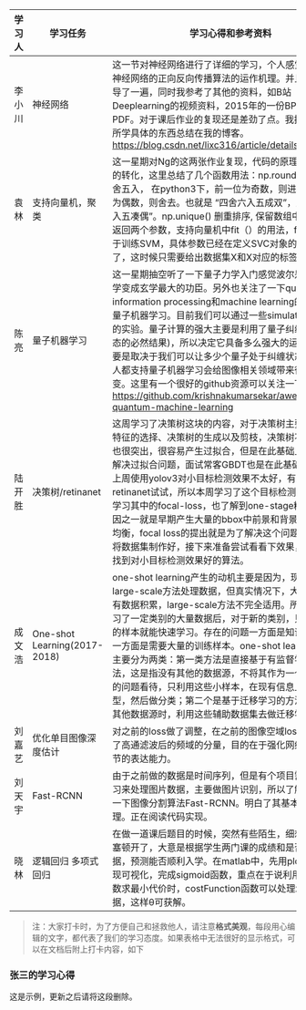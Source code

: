 ﻿学习人|学习任务|学习心得和参考资料
------ | ------ | ------ 
李小川 | 神经网络 | 这一节对神经网络进行了详细的学习，个人感觉是理解了神经网络的正向反向传播算法的运作机理。并且将公式推导了一遍，同时我参考了其他的资料，如B站Deeplearning的视频资料，2015年的一份BP算法详推PDF。对于课后作业的复现还是差劲了点。我把对这节内容所学具体的东西总结在我的博客。https://blog.csdn.net/lixc316/article/details/89417225
袁林|支持向量机，聚类|这一星期对Ng的这两张作业复现，代码的原理还是对公式的转化，这里总结了几个函数用法：np.round()将数据四舍五入， 在python3下，前一位为奇数，则进位，前一位为偶数，则舍去。也就是 “四舍六入五成双”，又叫 “四舍六入五凑偶”。np.unique() 删重排序, 保留数组中不同的值，返回两个参数，支持向量机中fit（）的用法，fit() 方法：用于训练SVM，具体参数已经在定义SVC对象的时候给出了，这时候只需要给出数据集X和X对应的标签y即可。
陈亮|量子机器学习|这一星期抽空听了一下量子力学入门感觉波尔是把量子力学变成玄学最大的功臣。另外也关注了一下quantum information processing和machine learning的交叉学科量子机器学习。目前我们可以通过一些simulator进行相关的实验。量子计算的强大主要是利用了量子纠缠(量子叠加态的必然结果)，所以决定它具备多么强大的运算能力，主要是取决于我们可以让多少个量子处于纠缠状态。大部分人都支持量子机器学习会给图像相关领域带来很大的改变。这里有一个很好的github资源可以关注一下：https://github.com/krishnakumarsekar/awesome-quantum-machine-learning
陆开胜 | 决策树/retinanet | 这周学习了决策树这块的内容，对于决策树主要就是划分特征的选择、决策树的生成以及剪枝，决策树不难，缺点也很突出，很容易产生过拟合，但是在此基础上的RF可以解决过拟合问题，面试常客GBDT也是在此基础上发展的。上周使用yolov3对小目标检测效果不太好，有人推荐使用retinanet试试，所以本周学习了这个目标检测算法，主要学习其中的focal-loss，也了解到one-stage精度不行的原因之一就是早期产生大量的bbox中前景和背景的类别很不均衡，focal loss的提出就是为了解决这个问题。目前已经将数据集制作好，接下来准备尝试看看下效果，希望能够找到对小目标检测效果好的算法。
成文浩 | One-shot Learning(2017-2018) | one-shot learning产生的动机主要是因为，现在主要用large-scale方法处理数据，但真实情况下，大部分类别没有数据积累，large-scale方法不完全适用。所以希望在学习了一定类别的大量数据后，对于新的类别，只需要少量的样本就能快速学习。存在的问题一方面是知识缺失，另一方面是需要大量的训练样本。one-shot learning的研究主要分为两类：第一类方法是直接基于有监督学习的方法，这是指没有其他的数据源，不将其作为一个迁移学习的问题看待，只利用这些小样本，在现有信息上训练模型，然后做分类；第二个是基于迁移学习的方法，是指有其他数据源时，利用这些辅助数据集去做迁移学习。
刘嘉艺 | 优化单目图像深度估计 | 对之前的loss做了调整，在之前的图像空域loss基础上加上了高通滤波后的频域的分量，目的在于强化网络对图像细节的表达能力。
刘天宇 | Fast-RCNN | 由于之前做的数据是时间序列，但是有个项目需要深度学习来处理图片数据，主要做图片识别，所以了解和研究了一下图像分割算法Fast-RCNN。明白了其基本框架和原理。正在阅读代码实现。
晓林 | 逻辑回归 多项式回归 | 在做一道课后题目的时候，突然有些陌生，细想之后就茅塞顿开了，大意是根据学生两门课的成绩和是否入学的数据，预测能否顺利入学。在matlab中，先用plotData.m实现可视化，完成sigmoid函数，重点在于说利用fminunc函数求最小代价时，costFunction函数可以处理xy已知数据，这样θ可获解。
> 注：大家打卡时，为了方便自己和拯救他人，请注意**格式美观**，每段用心编辑的文字，都代表了我们的学习态度。如果表格中无法很好的显示格式，可以在文档后附上打卡内容，如下

### 张三的学习心得
这是示例，更新之后请将这段删除。

